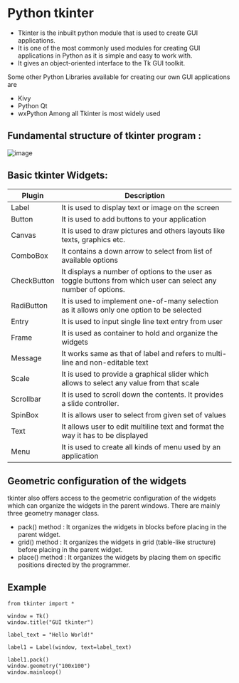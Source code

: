 # Python tkinter

* Tkinter is the inbuilt python module that is used to create GUI applications. 
* It is one of the most commonly used modules for creating GUI applications in Python as it is simple and easy to work with. 
* It gives an object-oriented interface to the Tk GUI toolkit.

Some other Python Libraries available for creating our own GUI applications are

- Kivy
- Python Qt
- wxPython
Among all Tkinter is most widely used

## Fundamental structure of tkinter program :

![image](https://user-images.githubusercontent.com/33021781/129498549-c43118f2-6c9f-4cb6-ac95-e9eab65b940d.png)

## Basic tkinter Widgets:

| Plugin | Description |
| ------ | ------ |
| Label | It is used to display text or image on the screen |
| Button | It is used to add buttons to your application |
| Canvas | It is used to draw pictures and others layouts like texts, graphics etc. |
| ComboBox | It contains a down arrow to select from list of available options |
| CheckButton | It displays a number of options to the user as toggle buttons from which user can select any number of options. |
| RadiButton | It is used to implement one-of-many selection as it allows only one option to be selected |
| Entry | It is used to input single line text entry from user |
| Frame | It is used as container to hold and organize the widgets |
| Message | It works same as that of label and refers to multi-line and non-editable text |
| Scale | It is used to provide a graphical slider which allows to select any value from that scale |
| Scrollbar | It is used to scroll down the contents. It provides a slide controller. |
| SpinBox | It is allows user to select from given set of values |
| Text | It allows user to edit multiline text and format the way it has to be displayed |
| Menu | It is used to create all kinds of menu used by an application |


## Geometric configuration of the widgets

tkinter also offers access to the geometric configuration of the widgets which can organize the widgets in the parent windows. There are mainly three geometry manager class.
* pack() method :  It organizes the widgets in blocks before placing in the parent widget.
* grid() method :  It organizes the widgets in grid (table-like structure) before placing in the parent widget.
* place() method : It organizes the widgets by placing them on specific positions directed by the programmer.

## Example
```
from tkinter import *

window = Tk()
window.title("GUI tkinter")

label_text = "Hello World!"

label1 = Label(window, text=label_text)

label1.pack()
window.geometry("100x100")
window.mainloop()
```




